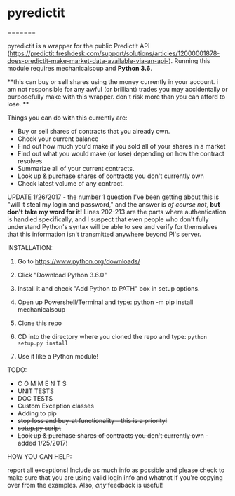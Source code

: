 # pyredictit
=======

pyredictit is a wrapper for the public PredictIt API (https://predictit.freshdesk.com/support/solutions/articles/12000001878-does-predictit-make-market-data-available-via-an-api-).  Running this module requires mechanicalsoup and <b>Python 3.6</b>.

**this can buy or sell shares using the money currently in your account. i am not responsible for any awful (or brilliant) trades you may accidentally or purposefully make with this wrapper. don't risk more than you can afford to lose. **

Things you can do with this currently are:
- Buy or sell shares of contracts that you already own.
- Check your current balance
- Find out how much you'd make if you sold all of your shares in a market
- Find out what you would make (or lose) depending on how the contract resolves
- Summarize all of your current contracts.
- Look up & purchase shares of contracts you don't currently own
- Check latest volume of any contract.

UPDATE 1/26/2017 - the number 1 question I've been getting about this is "will it steal my login and password," and the answer is *of course not*, <b>but don't take my word for it!</b> Lines 202-213 are the parts where authentication is handled specifically, and I suspect that even people who don't fully understand Python's syntax will be able to see and verify for themselves that this information isn't transmitted anywhere beyond PI's server.

INSTALLATION:

1. Go to https://www.python.org/downloads/

2. Click "Download Python 3.6.0"

3. Install it and check "Add Python to PATH"  box in setup options.

4. Open up Powershell/Terminal and type: python -m pip install mechanicalsoup

5. Clone this repo

6. CD into the directory where you cloned the repo and type:
`python setup.py install`

7. Use it like a Python module!

TODO:
* C O M M E N T S
* UNIT TESTS
* DOC TESTS
* Custom Exception classes
* Adding to pip
* <s>stop loss and buy-at functionality - this is a priority!</s>
* <s>setup.py script</s>
* <s>Look up & purchase shares of contracts you don't currently own</s> - added 1/25/2017!

HOW YOU CAN HELP:

report all exceptions!  Include as much info as possible and please check to make sure that you are using valid login info and whatnot if you're copying over from the examples.  Also, *any* feedback is useful! 

